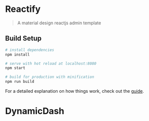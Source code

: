 # Reactify

> A material design reactjs admin template

## Build Setup

``` bash
# install dependencies
npm install

# serve with hot reload at localhost:8080
npm start

# build for production with minification
npm run build
```

For a detailed explanation on how things work, check out the [guide](https://github.com/facebook/create-react-app).
# DynamicDash
